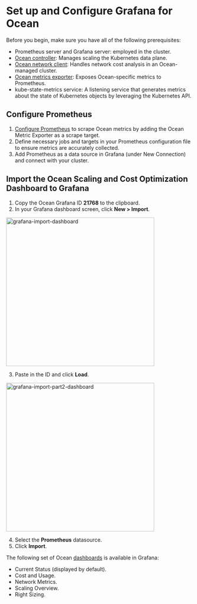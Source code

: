 <meta name="robots" content="noindex">

# Set up and Configure Grafana for Ocean

Before you begin, make sure you have all of the following prerequisites:

* Prometheus server and Grafana server: employed in the cluster.
* [Ocean controller](https://docs.spot.io/ocean/tutorials/ocean-controller-v2/): Manages scaling the Kubernetes data plane.
* [Ocean network client](https://docs.spot.io/ocean/tutorials/install-network-client-v2): Handles network cost analysis in an Ocean-managed cluster.
* [Ocean metrics exporter](https://docs.spot.io/ocean/tools-and-integrations/prometheus/scrape?id=install-the-exporter): Exposes Ocean-specific metrics to Prometheus.
* kube-state-metrics service: A listening service that generates metrics about the state of Kubernetes objects by leveraging the Kubernetes API.

## Configure Prometheus

1. [Configure Prometheus](https://docs.spot.io/ocean/tools-and-integrations/prometheus/scrape?id=configure-prometheus) to scrape Ocean metrics by adding the Ocean Metric Exporter as a scrape target.
2. Define necessary jobs and targets in your Prometheus configuration file to ensure metrics are accurately collected.
3. Add Prometheus as a data source in Grafana (under New Connection) and connect with your cluster.

## Import the Ocean Scaling and Cost Optimization Dashboard to Grafana

1. Copy the Ocean Grafana ID **21768** to the clipboard.
2. In your Grafana dashboard screen, click **New > Import**.

<img width = 400 alt="grafana-import-dashboard" src="https://github.com/user-attachments/assets/2c4ae5fc-114a-4134-b429-6bc4d798c4df" />

3. Paste in the ID and click **Load**.

<img width = 400 alt="grafana-import-part2-dashboard" src="https://github.com/user-attachments/assets/4d95f01d-9613-46ee-94ac-73baea4823aa" />

4. Select the **Prometheus** datasource.
5. Click **Import**. 

The following set of Ocean [dashboards](https://docs.spot.io/ocean/tools-and-integrations/grafana-dashboard) is available in Grafana:

* Current Status (displayed by default).
* Cost and Usage.
* Network Metrics.
* Scaling Overview.
* Right Sizing.








